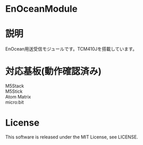 # EnOceanModule

# 説明
EnOcean用送受信モジュールです。TCM410Jを搭載しています。

# 対応基板(動作確認済み)
M5Stack  
M5Stick  
Atom Matrix  
micro:bit  

# License
This software is released under the MIT License, see LICENSE.
